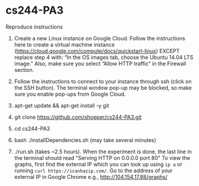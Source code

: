 # cs244-PA3

Reproduce instructions

1. Create a new Linux instance on Google Cloud. Follow the instructions here to create a virtual machine instance (https://cloud.google.com/compute/docs/quickstart-linux) EXCEPT replace step 4 with: “In the OS images tab, choose the Ubuntu 14.04 LTS image.” Also, make sure you select “Allow HTTP traffic” in the Firewall section.

2. Follow the instructions to connect to your instance through ssh (click on the SSH button). The terminal window pop-up may be blocked, so make sure you enable pop-ups from Google Cloud.

3. apt-get update && apt-get install -y git

4. git clone https://github.com/shoeper/cs244-PA3.git

5. cd cs244-PA3

6. bash ./installDependencies.sh (may take several minutes)

8. ./run.sh  (takes ~2.5 hours). When the experiment is done, the last line in the terminal should read "Serving HTTP on 0.0.0.0 port 80"
To view the graphs, first find the external IP which you can look up using `ip a` or running `curl https://icanhazip.com/`. Go to the address of your external IP in Google Chrome e.g., http://104.154.17.88/graphs/
